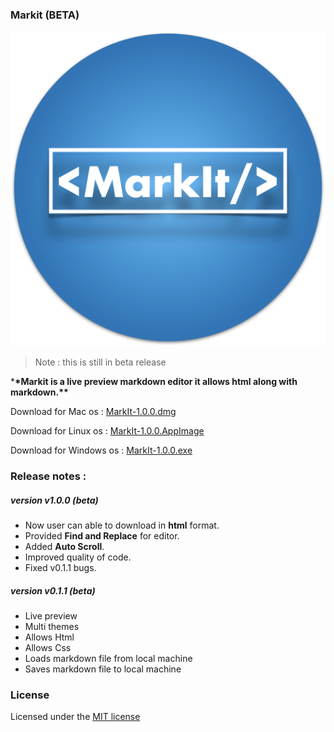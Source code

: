 ### Markit (BETA)

![Logo](logo.png)

> Note : this is still in beta release

\***\*Markit is a live preview markdown editor it allows html along with markdown.\*\***

Download for Mac os : [MarkIt-1.0.0.dmg](https://github.com/saketh-kowtha/markit/releases/download/v1.0.0/MarkIt-1.0.0.dmg)

Download for Linux os : [MarkIt-1.0.0.AppImage](https://github.com/saketh-kowtha/markit/releases/download/v1.0.0/MarkIt-1.0.0.AppImage)

Download for Windows os : [MarkIt-1.0.0.exe](https://github.com/saketh-kowtha/markit/releases/download/v1.0.0/MarkIt-Setup-1.0.0.exe)

### Release notes :

##### version v1.0.0 (beta)
- Now user can able to download in **html** format.
- Provided **Find and Replace** for editor.
- Added **Auto Scroll**.
- Improved quality of code.
- Fixed v0.1.1 bugs.

##### version v0.1.1 (beta)

- Live preview
- Multi themes
- Allows Html
- Allows Css
- Loads markdown file from local machine
- Saves markdown file to local machine

### License

Licensed under the [MIT license](LICENSE)
